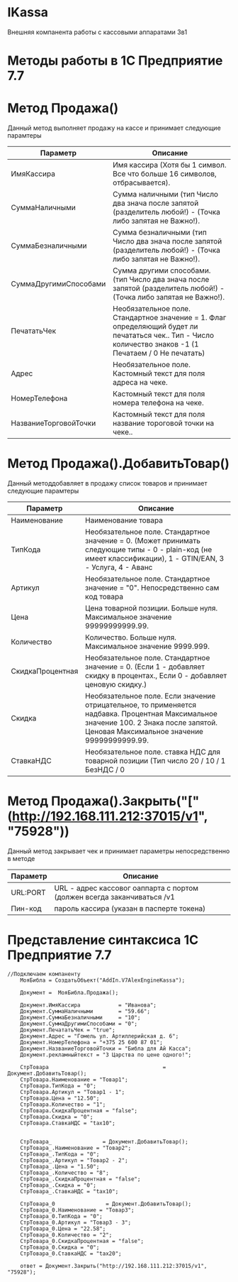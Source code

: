 # IKassa
Внешняя компанента работы с кассовыми аппаратами 3в1

# Методы работы в 1С Предприятие 7.7

# Метод  Продажа()

Данный метод выполняет продажу на кассе и принимает следующие парамтеры

Параметр | Описание
---|---
ИмяКассира | Имя кассира (Хотя бы 1 символ. Все что больше 16 символов, отбрасывается).
СуммаНаличными | Сумма наличными (тип Число два знача после запятой (разделитель любой!) - (Точка либо запятая не Важно!).
СуммаБезналичными | Сумма безналичными (тип Число два знача после запятой (разделитель любой!) - (Точка либо запятая не Важно!).
СуммаДругимиСпособами | Сумма другими способами. (тип Число два знача после запятой (разделитель любой!) - (Точка либо запятая не Важно!).
ПечататьЧек | Необязательное поле. Стандартное значение = 1. Флаг определяющий будет ли печататься чек.. Тип - Число количество знаков -1 (1 Печатаем / 0 Не печатать)
Адрес | Необязательное поле. Кастомный текст для поля адреса на чеке.
НомерТелефона | Кастомный текст для поля номера телефона на чеке.
НазваниеТорговойТочки | Кастомный текст для поля название тороговой точки на чеке..


# Метод  Продажа().ДобавитьТовар()

Данный методдобавляет в продажу список товаров и принимает следующие парамтеры

Параметр | Описание
---|---
Наименование | Наименование товара 
ТипКода |  Необязательное поле. Стандартное значение = 0. (Может принимать следующие типы - 0 - plain-код (не имеет классификации), 1 - GTIN/EAN, 3 - Услуга, 4 - Аванс 
Артикул |  Необязательное поле. Стандартное значение = "0". Непосредственно сам код товара
Цена |  Цена товарной позиции. Больше нуля. Максимальное значение 99999999999.99.
Количество |  Количество. Больше нуля. Максимальное значение 9999.999.
СкидкаПроцентная |  Необязательное поле. Стандартное значение = 0. (Если 1 - добавляет скидку в процентах., Если 0 - добавляет ценовую скидку.)
Скидка |  Необязательное поле. Если значение отрицательное, то применяется надбавка. Процентная Максимальное значение 100. 2 Знака после запятой. Ценовая Максимальное значение 99999999999.99.
СтавкаНДС |  Необязательное поле. ставка НДС для товарной позиции (Тип число 20 / 10 / 1 БезНДС / 0

# Метод  Продажа().Закрыть("["(http://192.168.111.212:37015/v1", "75928"))
Данный метод закрывает чек и принимает параметры непосредственно в методе 

Параметр | Описание
---|---
URL:PORT | URL - адрес кассовог оаппарта с портом (должен всегда заканчиваться /v1 
Пин-код |  пароль кассира (указан в пасперте токена)

# Представление синтаксиса 1С Предприятие 7.7

```1c
//Подключаем компаненту
	МояБибла = СоздатьОбъект("AddIn.V7AlexEngineKassa");
	
	Документ =  МояБибла.Продажа();
	
	Документ.ИмяКассира            = "Иванова";
	Документ.СуммаНаличными        = "59.66";
	Документ.СуммаБезналичными     = "10";
	Документ.СуммаДругимиСпособами = "0";
	Документ.ПечататьЧек = "true";
	Документ.Адрес = "Гомель ул. Артиллерийская д. 6";
	Документ.НомерТелефона = "+375 25 600 87 01";
	Документ.НазваниеТорговойТочки = "Библа для Ай Касса";
	Документ.рекламныйтекст = "3 Царства по цене одного!";

	СтрТовара                                    = Документ.ДобавитьТовар();
	СтрТовара.Наименование = "Товар1";
	СтрТовара.ТипКода = "0";
	СтрТовара.Артикул = "Товар1 - 1";
	СтрТовара.Цена = "12.50";
	СтрТовара.Количество = "1";
	СтрТовара.СкидкаПроцентная = "false";
	СтрТовара.Скидка = "0";
	СтрТовара.СтавкаНДС = "tax10";
	
	
	СтрТовара_                = Документ.ДобавитьТовар();
	СтрТовара_.Наименование = "Товар2";
	СтрТовара_.ТипКода = "0";
	СтрТовара_.Артикул = "Товар2 - 2";
	СтрТовара_.Цена = "1.50";
	СтрТовара_.Количество = "8";
	СтрТовара_.СкидкаПроцентная = "false";
	СтрТовара_.Скидка = "0";
	СтрТовара_.СтавкаНДС = "tax10";
	
	СтрТовара_0                = Документ.ДобавитьТовар();
	СтрТовара_0.Наименование = "Товар3";
	СтрТовара_0.ТипКода = "0";
	СтрТовара_0.Артикул = "Товар3 - 3";
	СтрТовара_0.Цена = "22.58";
	СтрТовара_0.Количество = "2";
	СтрТовара_0.СкидкаПроцентная = "false";
	СтрТовара_0.Скидка = "0";
	СтрТовара_0.СтавкаНДС = "tax20";

	ответ = Документ.Закрыть("http://192.168.111.212:37015/v1", "75928");
```
